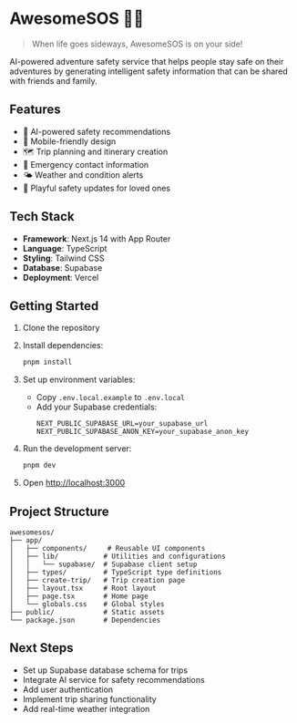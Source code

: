 # AwesomeSOS 🚨🎒

> When life goes sideways, AwesomeSOS is on your side!

AI-powered adventure safety service that helps people stay safe on their adventures by generating intelligent safety information that can be shared with friends and family.

## Features

- 🤖 AI-powered safety recommendations
- 📱 Mobile-friendly design
- 🗺️ Trip planning and itinerary creation
- 🚨 Emergency contact information
- 🌤️ Weather and condition alerts
- 💬 Playful safety updates for loved ones

## Tech Stack

- **Framework**: Next.js 14 with App Router
- **Language**: TypeScript
- **Styling**: Tailwind CSS
- **Database**: Supabase
- **Deployment**: Vercel

## Getting Started

1. Clone the repository
2. Install dependencies:
   ```bash
   pnpm install
   ```

3. Set up environment variables:
   - Copy `.env.local.example` to `.env.local`
   - Add your Supabase credentials:
     ```
     NEXT_PUBLIC_SUPABASE_URL=your_supabase_url
     NEXT_PUBLIC_SUPABASE_ANON_KEY=your_supabase_anon_key
     ```

4. Run the development server:
   ```bash
   pnpm dev
   ```

5. Open [http://localhost:3000](http://localhost:3000)

## Project Structure

```
awesomesos/
├── app/
│   ├── components/     # Reusable UI components
│   ├── lib/           # Utilities and configurations
│   │   └── supabase/  # Supabase client setup
│   ├── types/         # TypeScript type definitions
│   ├── create-trip/   # Trip creation page
│   ├── layout.tsx     # Root layout
│   ├── page.tsx       # Home page
│   └── globals.css    # Global styles
├── public/            # Static assets
└── package.json       # Dependencies
```

## Next Steps

- Set up Supabase database schema for trips
- Integrate AI service for safety recommendations
- Add user authentication
- Implement trip sharing functionality
- Add real-time weather integration
